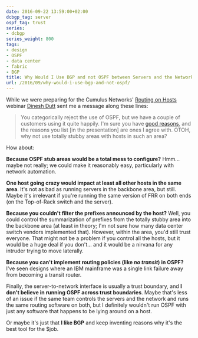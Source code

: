 ```yaml
---
date: 2016-09-22 13:59:00+02:00
dcbgp_tag: server
ospf_tag: trust
series:
- dcbgp
series_weight: 800
tags:
- design
- OSPF
- data center
- fabric
- BGP
title: Why Would I Use BGP and not OSPF between Servers and the Network?
url: /2016/09/why-would-i-use-bgp-and-not-ospf/
---
```

While we were preparing for the Cumulus Networks' [Routing on Hosts](https://vimeo.com/171631723) webinar [Dinesh Dutt](https://www.linkedin.com/in/ddutt) sent me a message along these lines:

> You categorically reject the use of OSPF, but we have a couple of customers using it quite happily. I'm sure you have [good reasons](/2013/08/virtual-appliance-routing-network/), and the reasons you list [in the presentation] are ones I agree with. OTOH, why not use totally stubby areas with hosts in such an area?

How about:
<!--more-->
**Because OSPF stub areas would be a total mess to configure?** Hmm... maybe not really; we could make it reasonably easy, particularly with network automation.

**One host going crazy would impact at least all other hosts in the same area**. It's not as bad as running servers in the backbone area, but still. Maybe it's irrelevant if you're running the same version of FRR on both ends (on the Top-of-Rack switch and the server).

**Because you couldn't filter the prefixes announced by the host?** Well, you could control the summarization of prefixes from the totally stubby area into the backbone area (at least in theory; I'm not sure how many data center switch vendors implemented that). However, within the area, you'd still trust everyone. That might not be a problem if you control all the hosts, but it would be a huge deal if you don't... and it would be a nirvana for any intruder trying to move laterally.

**Because you can't implement routing policies (like _no transit_) in OSPF?** I've seen designs where an IBM mainframe was a single link failure away from becoming a transit router.

Finally, the server-to-network interface is usually a trust boundary, and **I don't believe in running OSPF across trust boundaries**. Maybe that's less of an issue if the same team controls the servers and the network and runs the same routing software on both, but I definitely wouldn't run OSPF with just any software that happens to be lying around on a host.

Or maybe it's just that **I like BGP** and keep inventing reasons why it's the best tool for the $job.
